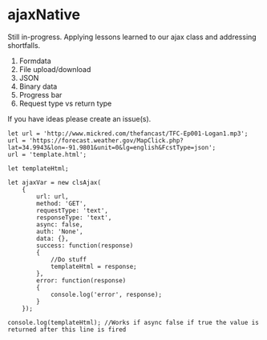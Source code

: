 # ajaxNative

Still in-progress. Applying lessons learned to our ajax class and addressing shortfalls.

1. Formdata
2. File upload/download
3. JSON
4. Binary data
5. Progress bar
6. Request type vs return type

If you have ideas please create an issue(s).

```
let url = 'http://www.mickred.com/thefancast/TFC-Ep001-Logan1.mp3';
url = 'https://forecast.weather.gov/MapClick.php?lat=34.9943&lon=-91.9801&unit=0&lg=english&FcstType=json';
url = 'template.html';

let templateHtml;

let ajaxVar = new clsAjax(
	{
		url: url,
		method: 'GET',
		requestType: 'text',
		responseType: 'text',
		async: false,
		auth: 'None',
		data: {},
		success: function(response)
		{
			//Do stuff
			templateHtml = response;
		},
		error: function(response)
		{
			console.log('error', response);
		}
	});

console.log(templateHtml); //Works if async false if true the value is returned after this line is fired
```
